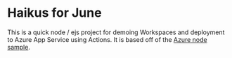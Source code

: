 
# Haikus for June

This is a quick node / ejs project for demoing Workspaces and deployment to Azure App Service using Actions. It is based off of the [Azure node sample](https://github.com/Azure-Samples/nodejs-docs-hello-world).

